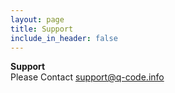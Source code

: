 ```yaml
---
layout: page
title: Support
include_in_header: false
---
```


**Support**  
Please Contact support@q-code.info
